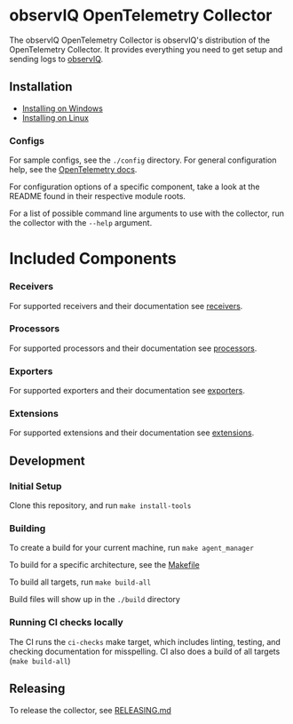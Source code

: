# observIQ OpenTelemetry Collector

The observIQ OpenTelemetry Collector is observIQ's distribution of the OpenTelemetry Collector. It provides everything you need to get setup and sending logs to 
[observIQ](https://observiq.com/).

## Installation

* [Installing on Windows](/docs/installation-windows.md)
* [Installing on Linux](/docs/installation-linux.md)
### Configs

For sample configs, see the `./config` directory.
For general configuration help, see the [OpenTelemetry docs](https://opentelemetry.io/docs/collector/configuration/).

For configuration options of a specific component, take a look at the README found in their respective module roots.

For a list of possible command line arguments to use with the collector, run the collector with the `--help` argument.



# Included Components

### Receivers

For supported receivers and their documentation see [receivers](/docs/receivers.md).

### Processors

For supported processors and their documentation see [processors](/docs/processors.md).

### Exporters

For supported exporters and their documentation see [exporters](/docs/exporters.md).

### Extensions

For supported extensions and their documentation see [extensions](/docs/extensions.md).

## Development

### Initial Setup

Clone this repository, and run `make install-tools`

### Building

To create a build for your current machine, run `make agent_manager`

To build for a specific architecture, see the [Makefile](./Makefile)

To build all targets, run `make build-all`

Build files will show up in the `./build` directory

### Running CI checks locally

The CI runs the `ci-checks` make target, which includes linting, testing, and checking documentation for misspelling.
CI also does a build of all targets (`make build-all`)

## Releasing
To release the collector, see [RELEASING.md](RELEASING.md)
